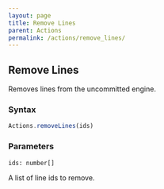 ```yaml
---
layout: page
title: Remove Lines
parent: Actions
permalink: /actions/remove_lines/
---
```


## Remove Lines

Removes lines from the uncommitted engine.

### Syntax

```js
Actions.removeLines(ids)
```

### Parameters

`ids: number[]`

A list of line ids to remove.
